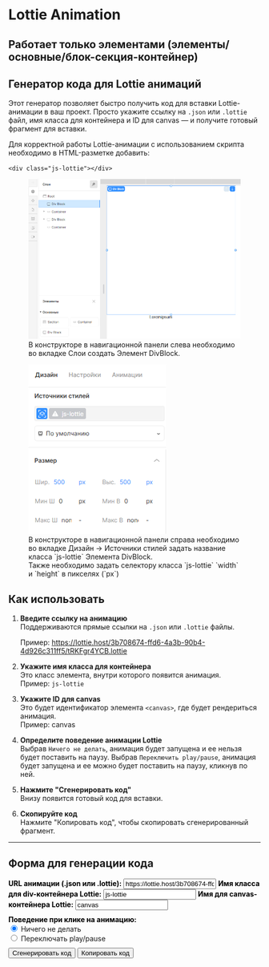 # Lottie Animation

## Работает только элементами (элементы/основные/блок-секция-контейнер)

## Генератор кода для Lottie анимаций

Этот генератор позволяет быстро получить код для вставки Lottie-анимации в ваш проект. Просто укажите ссылку на `.json` или `.lottie` файл, имя класса для контейнера и ID для canvas — и получите готовый фрагмент для вставки.

Для корректной работы Lottie-анимации с использованием скрипта необходимо в HTML-разметке добавить:
<!-- markdownlint-disable MD040 -->

```
<div class="js-lottie"></div>

```
<!-- markdownlint-disable MD041 -->
<!-- markdownlint-disable MD033 -->
<figure>
  <img src="../assets/create-lottie-div.png" class="lottie1" alt="div" />
  <figcaption>В конструкторе в навигационной панели слева необходимо во вкладке Слои создать Элемент DivBlock.</figcaption>
</figure>

<figure>
  <img src="../assets/add-lottie-class.png" class="lottie2" alt="class" />
  <figcaption>В конструкторе в навигационной панели справа необходимо во вкладке Дизайн -> Источники
  стилей задать название класса `js-lottie` Элемента DivBlock.</figcaption>
  <figcaption>Также необходимо задать селектору класса `js-lottie` `width` и `height` в пикселях (`px`)</figcaption>
</figure>

## Как использовать

1. **Введите ссылку на анимацию**  
   Поддерживаются прямые ссылки на `.json` или `.lottie` файлы.

   Пример: <https://lottie.host/3b708674-ffd6-4a3b-90b4-4d926c311ff5/tRKFgr4YCB.lottie>

2. **Укажите имя класса для контейнера**  
Это класс элемента, внутри которого появится анимация.  
Пример:  `js-lottie`

3. **Укажите ID для canvas**  
Это будет идентификатор элемента `<canvas>`, где будет рендериться анимация.  
Пример:  canvas

4. **Определите поведение анимации Lottie**  
Выбрав `Ничего не делать`, анимация будет запущена и ее нельзя будет поставить на паузу.
Выбрав `Переключить play/pause`, анимация будет запущена и ее можно будет поставить на паузу, кликнув по ней.

5. **Нажмите "Сгенерировать код"**  
Внизу появится готовый код для вставки.

6. **Скопируйте код**  
Нажмите "Копировать код", чтобы скопировать сгенерированный фрагмент.

---

<!-- ## Пример сгенерированного кода -->
## Форма для генерации кода

<!-- markdownlint-disable MD041 -->
<!-- markdownlint-disable MD033 -->

<div id="dotlottie-generator">
  <label for="lottie-url" style="font-weight:bold; color: #000">URL анимации (.json или .lottie):</label>
  <input type="text" id="lottie-url" value="https://lottie.host/3b708674-ffd6-4a3b-90b4-4d926c311ff5/tRKFgr4YCB.lottie">
  <label for="lottie-div" style="font-weight:bold; color: #000">Имя класса для div-контейнера Lottie:</label>
  <input type="text" id="lottie-div" value="js-lottie">
  <label for="lottie-canvas" style="font-weight:bold; color: #000">Имя для canvas-контейнера Lottie:</label>
  <input type="text" id="lottie-canvas" value="canvas">
  <div style="margin: 10px 0;">
    <label style="font-weight:bold; color: #000">Поведение при клике на анимацию:</label>
    <div>
      <input type="radio" id="click-none" name="click-behavior" value="none" checked>
      <label for="click-none">Ничего не делать</label>
    </div>
    <div>
      <input type="radio" id="click-toggle" name="click-behavior" value="toggle">
      <label for="click-toggle">Переключать play/pause</label>
    </div>
  </div>
  <button id="generate-dotlottie">Сгенерировать код</button>
  <button id="copy-dotlottie">Копировать код</button>
  <h2 id="title" style="display: none">Пример сгенерированного кода</h2>
  <pre id="dotlottie-output"></pre>
</div>
